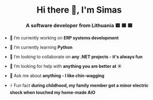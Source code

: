 <h1 align="center">Hi there 👋, I'm Simas</h1>
<h3 align="center">A software developer from Lithuania 🟨 🟩 🟥</h3>


- 🔭 I’m currently working on **ERP systems development**

- 🌱 I’m currently learning **Python**

- 👯 I’m looking to collaborate on **any .NET projects - it's always fun**

- 🤝 I’m looking for help with **anything you are better at ☀️**

- 💬 Ask me about **anything - I like chin-wagging**

- ⚡ Fun fact **during childhood, my family member got a minor electric shock when touched my home-made AiO**
